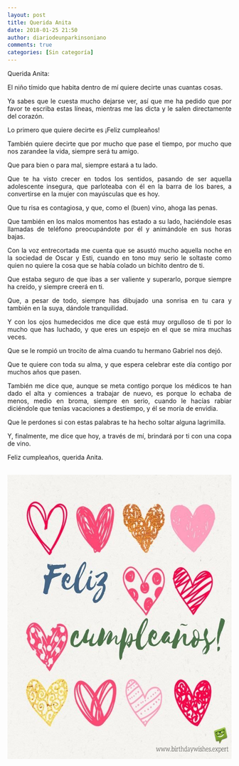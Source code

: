 ```yaml
---
layout: post
title: Querida Anita
date: 2018-01-25 21:50
author: diariodeunparkinsoniano
comments: true
categories: [Sin categoría]
---
```

<p style="text-align:justify;">Querida Anita:</p>
<p style="text-align:justify;">El niño tímido que habita dentro de mí quiere decirte unas cuantas cosas.</p>
<p style="text-align:justify;">Ya sabes que le cuesta mucho dejarse ver, así que me ha pedido que por favor te escriba estas líneas, mientras me las dicta y le salen directamente del corazón.</p>
<p style="text-align:justify;">Lo primero que quiere decirte es ¡Feliz cumpleaños!</p>
<p style="text-align:justify;">También quiere decirte que por mucho que pase el tiempo, por mucho que nos zarandee la vida, siempre será tu amigo.</p>
<p style="text-align:justify;">Que para bien o para mal, siempre estará a tu lado.</p>
<p style="text-align:justify;">Que te ha visto crecer en todos los sentidos, pasando de ser aquella adolescente insegura, que parloteaba con él en la barra de los bares, a convertirse en la mujer con mayúsculas que es hoy.</p>
<p style="text-align:justify;">Que tu risa es contagiosa, y que, como el (buen) vino, ahoga las penas.</p>
<p style="text-align:justify;">Que también en los malos momentos has estado a su lado, haciéndole esas llamadas de teléfono preocupándote por él y animándole en sus horas bajas.</p>
<p style="text-align:justify;">Con la voz entrecortada me cuenta que se asustó mucho aquella noche en la sociedad de Oscar y Esti, cuando en tono muy serio le soltaste como quien no quiere la cosa que se había colado un bichito dentro de ti.</p>
<p style="text-align:justify;">Que estaba seguro de que ibas a ser valiente y superarlo, porque siempre ha creído, y siempre creerá en ti.</p>
<p style="text-align:justify;">Que, a pesar de todo, siempre has dibujado una sonrisa en tu cara y también en la suya, dándole tranquilidad.</p>
<p style="text-align:justify;">Y con los ojos humedecidos me dice que está muy orgulloso de ti por lo mucho que has luchado, y que eres un espejo en el que se mira muchas veces.</p>
<p style="text-align:justify;">Que se le rompió un trocito de alma cuando tu hermano Gabriel nos dejó.</p>
<p style="text-align:justify;">Que te quiere con toda su alma, y que espera celebrar este día contigo por muchos años que pasen.</p>
<p style="text-align:justify;">También me dice que, aunque se meta contigo porque los médicos te han dado el alta y comiences a trabajar de nuevo, es porque lo echaba de menos, medio en broma, siempre en serio, cuando le hacías rabiar diciéndole que tenías vacaciones a destiempo, y él se moría de envidia.</p>
<p style="text-align:justify;">Que le perdones si con estas palabras te ha hecho soltar alguna lagrimilla.</p>
<p style="text-align:justify;">Y, finalmente, me dice que hoy, a través de mí, brindará por ti con una copa de vino.</p>
<p style="text-align:justify;">Feliz cumpleaños, querida Anita.</p>
&nbsp;

<img class="img-fluid"  clasXs="alignnone size-full wp-image-573" src="/assets/images/2018/01/feliz-cumpleanos-corazones.jpg" alt="Feliz-Cumpleanos-Corazones" width="640" height="640" />
